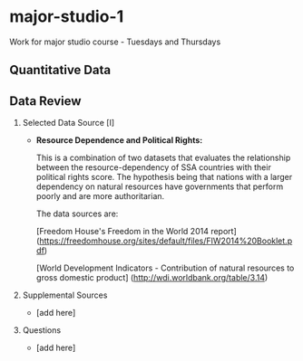 # major-studio-1
Work for major studio course - Tuesdays and Thursdays

## Quantitative Data

## Data Review

1. Selected Data Source [I]
    -  **Resource Dependence and Political Rights:**
    
       This is a combination of two datasets that evaluates the relationship between the resource-dependency of SSA countries with their political rights score. The hypothesis being that nations with a larger dependency on natural resources have governments that perform poorly and are more authoritarian.

       The data sources are:
       
       [Freedom House's Freedom in the World 2014 report] (https://freedomhouse.org/sites/default/files/FIW2014%20Booklet.pdf)
            
       [World Development Indicators - Contribution of natural resources to gross domestic product] (http://wdi.worldbank.org/table/3.14)
       
       


2. Supplemental Sources
    - [add here]
3. Questions
    - [add here]
